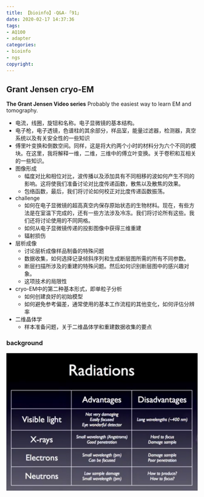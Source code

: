 ```yaml
---
title: 【bioinfo】-Q&A-「91」
date: 2020-02-17 14:37:36
tags:
- AQ100
- adapter
categories:
- bioinfo
- ngs
copyright:
---
```


## Grant Jensen cryo-EM



**The Grant Jensen Video series** Probably the easiest way to learn EM and tomography.

- 电流，线圈，旋钮和名称。电子显微镜的基本结构。
- 电子枪，电子透镜，色谱柱的其余部分，样品室，能量过滤器，检测器，真空系统以及有关安全性的一些知识
- 傅里叶变换和倒数空间。同样，这是将大约两个小时的材料分为六个不同的模块。在这里，我将解释一维，二维，三维中的傅立叶变换。关于卷积和互相关的一些知识。
- 图像形成
    - 幅度对比和相位对比，波传播以及添加具有不同相移的波如何产生不同的影响。这将使我们准备讨论对比度传递函数，散焦以及散焦的效果。
    - 包络函数，最后，我们将讨论如何校正对比度传递函数振荡。
- challenge
    - 如何在电子显微镜的超高真空内保存原始状态的生物材料。现在，有些方法是在室温下完成的，还有一些方法涉及冷冻。我们将讨论所有这些。我们还将讨论使用的不同网格。
    - 如何从电子显微镜传递的投影图像中获得三维重建
    - 辐射损伤
- 层析成像
    - 讨论层析成像样品制备的特殊问题
    - 数据收集，如何选择记录倾斜序列和生成断层图所需的所有不同参数。
    - 断层扫描所涉及的重建的特殊问题。然后如何识别断层图中的感兴趣对象。
    - 这项技术的局限性
- cryo-EM中的第二种基本形式，即单粒子分析
    - 如何创建良好的初始模型
    - 如何避免参考偏差，通常使用的基本工作流程的其他变化，如何评估分辨率
 - 二维晶体学
    - 样本准备问题，关于二维晶体学和重建数据收集的要点
    
### background

![{:height="100" width="100"} ](【bioinfo】-Q-A-「91」/1.jpeg )

 